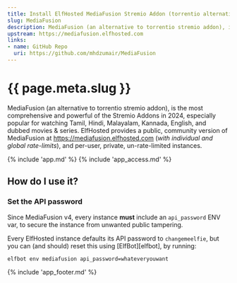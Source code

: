 ```yaml
---
title: Install ElfHosted MediaFusion Stremio Addon (torrentio alternative)
slug: MediaFusion
description: MediaFusion (an alternative to torrentio stremio addon), is the most comprehensive and powerful of the Stremio Addons in 2024, especially popular for watching Tamil, Hindi, Malayalam, Kannada, English, and dubbed movies & series
upstream: https://mediafusion.elfhosted.com
links:
- name: GitHub Repo
  uri: https://github.com/mhdzumair/MediaFusion
---
```


# {{ page.meta.slug }}

MediaFusion (an alternative to torrentio stremio addon), is the most comprehensive and powerful of the Stremio Addons in 2024, especially popular for watching Tamil, Hindi, Malayalam, Kannada, English, and dubbed movies & series. ElfHosted provides a public, community version of MediaFusion at https://mediafusion.elfhosted.com (*with individual and global rate-limits*), and per-user, private, un-rate-limited instances.

{% include 'app.md' %}
{% include 'app_access.md' %}

## How do I use it?

### Set the API password

Since MediaFusion v4, every instance **must** include an `api_password` ENV var, to secure the instance from unwanted public tampering. 

Every ElfHosted instance defaults its API password to `changemeelfie`, but you can (and should) reset this using [ElfBot][elfbot], by running:

```
elfbot env mediafusion api_password=whateveryouwant
```

{% include 'app_footer.md' %}